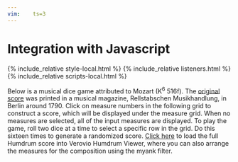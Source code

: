 ```yaml
---
vim:	ts=3
---
```


# Integration with Javascript #

{% include_relative style-local.html %}
{% include_relative listeners.html %}
{% include_relative scripts-local.html %}

Below is a musical dice game attributed to Mozart (K<sup>6</sup>
516f).  The <a
href="https://kern.humdrum.org/cgi-bin/ksdata?file=k516f.krn&l=users/craig/dice/mozart&format=pdf"
target="_new">original score</a> was printed in a musical magazine,
Rellstabschen Musikhandlung, in Berlin around 1790.  Click on measure
numbers in the following grid to construct a score, which will be
displayed under the measure grid.  When no measures are selected,
all of the input measures are displayed.  To play the game, roll
two dice at a time to select a specific row in the grid.  Do this
sixteen times to generate a randomized score.  <a target="_blank"
href="https://verovio.humdrum.org/?k=e&file=dice/mozart/k516f.krn">Click
here</a> to load the full Humdrum score into Verovio Humdrum Viewer,
where you can also arrange the measures for the composition using
the myank filter.

<div id="measure-grid"></div>

<script>
	var HnpOptions = {
		uri: "humdrum://dice/mozart/k516f.krn",
		source: "dice",
		postFunctionHumdrum: displayHumdrumFilteredData
	}

	displayHumdrum(HnpOptions);
</script>

<script type="text/x-humdrum" id="dice"></script>


<div style="display:none" id="humdrum-link"></div>
<pre style="display:none; tab-size:12; -moz-tab-size:12;" id="humdrum-score"></pre>


<div style="display:none" id="title-notation-source">
!!!title: A realization of <i>Musikalisches Würfelspiel</i> (Mozart?, K<sup>6</sup>. 516f)
{% include banner-scores/mozart-516f.krn %}
</div>

